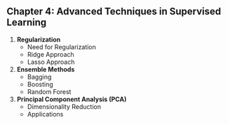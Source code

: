 ## Chapter 4: Advanced Techniques in Supervised Learning

1. **Regularization**
    - Need for Regularization
    - Ridge Approach
    - Lasso Approach
3. **Ensemble Methods**
    - Bagging
    - Boosting
    - Random Forest
4. **Principal Component Analysis (PCA)**
    - Dimensionality Reduction
    - Applications
